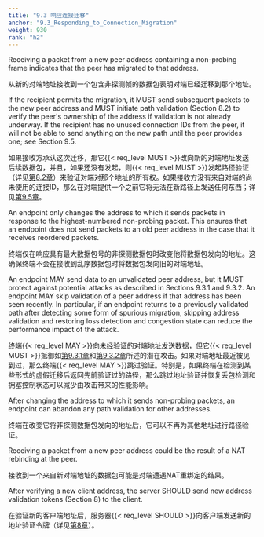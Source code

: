 ```yaml
---
title: "9.3 响应连接迁移"
anchor: "9.3_Responding_to_Connection_Migration"
weight: 930
rank: "h2"
---
```


Receiving a packet from a new peer address containing a non-probing frame indicates that the peer has migrated to that address.

从新的对端地址接收到一个包含非探测帧的数据包表明对端已经迁移到那个地址。

If the recipient permits the migration, it MUST send subsequent packets to the new peer address and MUST initiate path validation (Section 8.2) to verify the peer's ownership of the address if validation is not already underway. If the recipient has no unused connection IDs from the peer, it will not be able to send anything on the new path until the peer provides one; see Section 9.5.

如果接收方承认这次迁移，那它{{< req_level MUST >}}改向新的对端地址发送后续数据包，并且，如果还没有发起，则{{< req_level MUST >}}发起路径验证（详见[第8.2章]()）来验证对端对那个地址的所有权。如果接收方没有来自对端的尚未使用的连接ID，那么在对端提供一个之前它将无法在新路径上发送任何东西；详见[第9.5章]()。

An endpoint only changes the address to which it sends packets in response to the highest-numbered non-probing packet. This ensures that an endpoint does not send packets to an old peer address in the case that it receives reordered packets.

终端仅在响应具有最大数据包号的非探测数据包时改变他将数据包发向的地址。这确保终端不会在接收到乱序数据包时将数据包发向旧的对端地址。

An endpoint MAY send data to an unvalidated peer address, but it MUST protect against potential attacks as described in Sections 9.3.1 and 9.3.2. An endpoint MAY skip validation of a peer address if that address has been seen recently. In particular, if an endpoint returns to a previously validated path after detecting some form of spurious migration, skipping address validation and restoring loss detection and congestion state can reduce the performance impact of the attack.

终端{{< req_level MAY >}}向未经验证的对端地址发送数据，但它{{< req_level MUST >}}抵御如[第9.3.1章]()和[第9.3.2章]()所述的潜在攻击。如果对端地址最近被见到过，那么终端{{< req_level MAY >}}跳过验证。特别是，如果终端在检测到某些形式的虚假迁移后返回先前验证过的路径，那么跳过地址验证并恢复丢包检测和拥塞控制状态可以减少由攻击带来的性能影响。

After changing the address to which it sends non-probing packets, an endpoint can abandon any path validation for other addresses.

终端在改变它将非探测数据包发向的地址后，它可以不再为其他地址进行路径验证。

Receiving a packet from a new peer address could be the result of a NAT rebinding at the peer.

接收到一个来自新对端地址的数据包可能是对端遭遇NAT重绑定的结果。

After verifying a new client address, the server SHOULD send new address validation tokens (Section 8) to the client.

在验证新的客户端地址后，服务器{{< req_level SHOULD >}}向客户端发送新的地址验证令牌（详见[第8章]()）。
